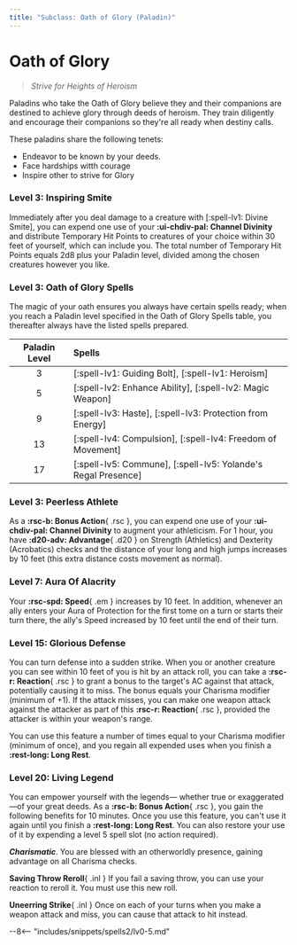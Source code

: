 ```yaml
---
title: "Subclass: Oath of Glory (Paladin)"
---
```


<p style="display:none">
Strive for Heights of Heroism
</p>

# Oath of Glory

> *Strive for Heights of Heroism*

Paladins who take the Oath of Glory believe they and their companions are destined to achieve glory through deeds of heroism. They train diligently and encourage their companions so they're all ready when destiny calls.

These paladins share the following tenets:

- Endeavor to be known by your deeds.
- Face hardships witth courage
- Inspire other to strive for Glory

### Level 3: Inspiring Smite

Immediately after you deal damage to a creature with [:spell-lv1: Divine Smite], you can expend one use of your **:ui-chdiv-pal: Channel Divinity** and distribute Temporary Hit Points to creatures of your choice within 30 feet of yourself, which can include you. The total number of Temporary Hit Points equals 2d8 plus your Paladin level, divided among the chosen creatures however you like.

### Level 3: Oath of Glory Spells

The magic of your oath ensures you always have certain spells ready; when you reach a Paladin level specified in the Oath of Glory Spells table, you thereafter always have the listed spells prepared.

| Paladin Level | Spells |
|:---:|:---|
| 3 | [:spell-lv1: Guiding Bolt], [:spell-lv1: Heroism] |
| 5 | [:spell-lv2: Enhance Ability], [:spell-lv2: Magic Weapon] |
| 9 | [:spell-lv3: Haste], [:spell-lv3: Protection from Energy] |
| 13 | [:spell-lv4: Compulsion], [:spell-lv4: Freedom of Movement] |
| 17 | [:spell-lv5: Commune], [:spell-lv5: Yolande's Regal Presence] |

### Level 3: Peerless Athlete

As a **:rsc-b: Bonus Action**{ .rsc }, you can expend one use of your **:ui-chdiv-pal: Channel Divinity** to augment your athleticism. For 1 hour, you have **:d20-adv: Advantage**{ .d20 } on Strength (Athletics) and Dexterity (Acrobatics) checks and the distance of your long and high jumps increases by 10 feet (this extra distance costs movement as normal).

### Level 7: Aura Of Alacrity

Your **:rsc-spd: Speed**{ .em } increases by 10 feet. In addition, whenever an ally enters your Aura of Protection for the first tome on a turn or starts their turn there, the ally's Speed increased by 10 feet until the end of their turn.

### Level 15: Glorious Defense

You can turn defense into a sudden strike. When you or another creature you can see within 10 feet of you is hit by an attack roll, you can take a **:rsc-r: Reaction**{ .rsc } to grant a bonus to the target's AC against that attack, potentially causing it to miss. The bonus equals your Charisma modifier (minimum of +1). If the attack misses, you can make one weapon attack against the attacker as part of this **:rsc-r: Reaction**{ .rsc }, provided the attacker is within your weapon's range.

You can use this feature a number of times equal to your Charisma modifier (minimum of once), and you regain all expended uses when you finish a **:rest-long: Long Rest**.

### Level 20: Living Legend

You can empower yourself with the legends— whether true or exaggerated—of your great deeds. As a **:rsc-b: Bonus Action**{ .rsc }, you gain the following benefits for 10 minutes. Once you use this feature, you can't use it again until you finish a **:rest-long: Long Rest**. You can also restore your use of it by expending a level 5 spell slot (no action required).

***Charismatic***. You are blessed with an otherworldly presence, gaining advantage on all Charisma checks.

**Saving Throw Reroll**{ .inl } If you fail a saving throw, you can use your reaction to reroll it. You must use this new roll.

**Uneerring Strike**{ .inl } Once on each of your turns when you make a weapon attack and miss, you can cause that attack to hit instead.

--8<-- "includes/snippets/spells2/lv0-5.md"
